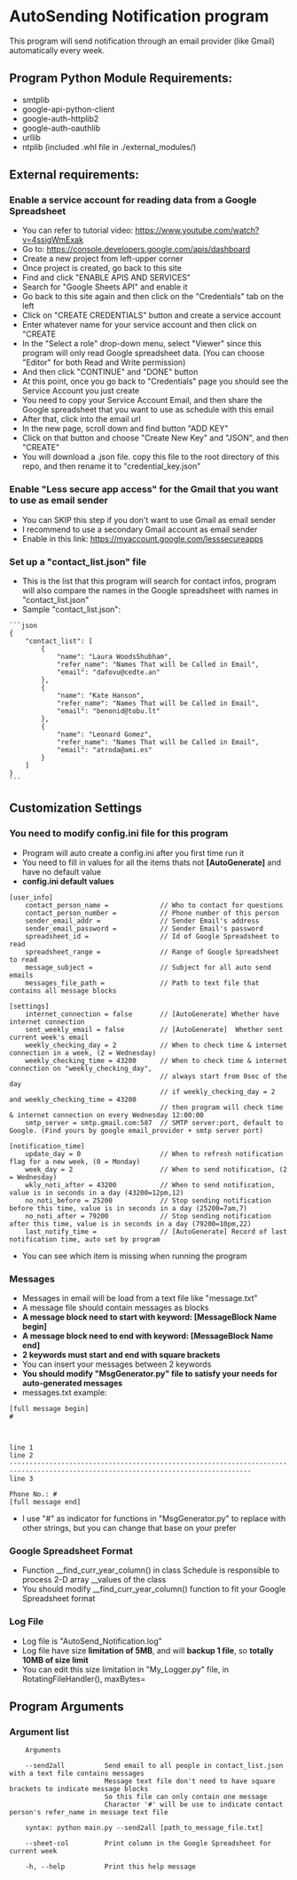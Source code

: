 # AutoSending Notification program

This program will send notification through an email provider (like Gmail) automatically every week. 



## Program Python Module Requirements:
* smtplib
* google-api-python-client
* google-auth-httplib2
* google-auth-oauthlib
* urllib
* ntplib (included .whl file in ./external_modules/)


## External requirements:


### **Enable a service account for reading data from a Google Spreadsheet**
   * You can refer to tutorial video: https://www.youtube.com/watch?v=4ssigWmExak
   * Go to: https://console.developers.google.com/apis/dashboard
   * Create a new project from left-upper corner
   * Once project is created, go back to this site
   * Find and click "ENABLE APIS AND SERVICES"
   * Search for "Google Sheets API" and enable it
   * Go back to this site again and then click on the "Credentials" tab on the left
   * Click on "CREATE CREDENTIALS" button and create a service account
   * Enter whatever name for your service account and then click on "CREATE
   * In the "Select a role" drop-down menu, select "Viewer" since this program will only read Google spreadsheet data. (You can choose "Editor" for both Read and Write permission)
   * And then click "CONTINUE" and "DONE" button
   * At this point, once you go back to "Credentials" page you should see the Service Account you just create
   * You need to copy your Service Account Email, and then share the Google spreadsheet that you want to use as schedule with this email
   * After that, click into the email url
   * In the new page, scroll down and find button "ADD KEY"
   * Click on that button and choose "Create New Key" and "JSON", and then "CREATE"
   * You will download a .json file. copy this file to the root directory of this repo, and then rename it to "credential_key.json"


### **Enable "Less secure app access" for the Gmail that you want to use as email sender**
   * You can SKIP this step if you don't want to use Gmail as email sender
   * I recommend to use a secondary Gmail account as email sender
   * Enable in this link: https://myaccount.google.com/lesssecureapps


### **Set up a "contact_list.json" file**
   * This is the list that this program will search for contact infos, program will also compare the names in the Google spreadsheet with names in "contact_list.json"
   * Sample "contact_list.json":
    
    ```json
    {
        "contact_list": [
            {
                "name": "Laura WoodsShubham",
                "refer_name": "Names That will be Called in Email",
                "email": "dafovu@cedte.an"
            },
            {
                "name": "Kate Hanson",
                "refer_name": "Names That will be Called in Email",
                "email": "benonid@tobu.lt"
            },
            {
                "name": "Leonard Gomez",
                "refer_name": "Names That will be Called in Email",
                "email": "atroda@ami.es"
            }
        ]
    }
    ```


## Customization Settings


### **You need to modify config.ini file for this program**

* Program will auto create a config.ini after you first time run it
* You need to fill in values for all the items thats not **[AutoGenerate]** and have no default value
* **config.ini default values**

```
[user_info]
    contact_person_name =             // Who to contact for questions
    contact_person_number =           // Phone number of this person
    sender_email_addr =               // Sender Email's address
    sender_email_password =           // Sender Email's password
    spreadsheet_id =                  // Id of Google Spreadsheet to read
    spreadsheet_range =               // Range of Google Spreadsheet to read
    message_subject =                 // Subject for all auto send emails
    messages_file_path =              // Path to text file that contains all message blocks

[settings]
    internet_connection = false       // [AutoGenerate] Whether have internet connection
    sent_weekly_email = false         // [AutoGenerate]  Whether sent current week's email
    weekly_checking_day = 2           // When to check time & internet connection in a week, (2 = Wednesday)
    weekly_checking_time = 43200      // When to check time & internet connection on "weekly_checking_day",
                                      // always start from 0sec of the day
                                      // if weekly_checking_day = 2 and weekly_checking_time = 43200
                                      // then program will check time & internet connection on every Wednesday 12:00:00
    smtp_server = smtp.gmail.com:587  // SMTP server:port, default to Google. (Find yours by google email_provider + smtp server port)

[notification_time]
    update_day = 0                    // When to refresh notification flag for a new week, (0 = Monday)
    week_day = 2                      // When to send notification, (2 = Wednesday)
    wkly_noti_after = 43200           // When to send notification, value is in seconds in a day (43200=12pm,12)
    no_noti_before = 25200            // Stop sending notification before this time, value is in seconds in a day (25200=7am,7)
    no_noti_after = 79200             // Stop sending notification after this time, value is in seconds in a day (79200=10pm,22)
    last_notify_time =                // [AutoGenerate] Record of last notification time, auto set by program
```

* You can see which item is missing when running the program



### **Messages**

* Messages in email will be load from a text file like "message.txt"
* A message file should contain messages as blocks
* **A message block need to start with keyword: [MessageBlock Name begin]**
* **A message block need to end with keyword: [MessageBlock Name end]**
* **2 keywords must start and end with square brackets**
* You can insert your messages between 2 keywords
* **You should modify "MsgGenerator.py" file to satisfy your needs for auto-generated messages**
* messages.txt example:
```
[full message begin]
#



line 1
line 2
-----------------------------------------------------------------------------------------------------------------------------------
line 3

Phone No.: #
[full message end]
```
* I use "#" as indicator for functions in "MsgGenerator.py" to replace with other strings, but you can change that base on your prefer



### **Google Spreadsheet Format**

* Function __find_curr_year_column() in class Schedule is responsible to process 2-D array __values of the class
* You should modify __find_curr_year_column() function to fit your Google Spreadsheet format


### **Log File**

* Log file is "AutoSend_Notification.log"
* Log file have size **limitation of 5MB**, and will **backup 1 file**, so **totally 10MB of size limit**
* You can edit this size limitation in "My_Logger.py" file, in RotatingFileHandler(), maxBytes= 


## Program Arguments

### Argument list
```
    Arguments
    
    --send2all          Send email to all people in contact_list.json with a text file contains messages
                        Message text file don't need to have square brackets to indicate message blocks
                        So this file can only contain one message
                        Charactor '#' will be use to indicate contact person's refer_name in message text file
    
    syntax: python main.py --send2all [path_to_message_file.txt]
    
    --sheet-col         Print column in the Google Spreadsheet for current week
    
    -h, --help          Print this help message
```

